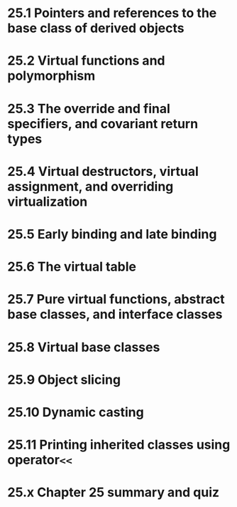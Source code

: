 # 25.1 Pointers and references to the base class of derived objects
# 25.2 Virtual functions and polymorphism
# 25.3 The override and final specifiers, and covariant return types
# 25.4 Virtual destructors, virtual assignment, and overriding virtualization
# 25.5 Early binding and late binding
# 25.6 The virtual table
# 25.7 Pure virtual functions, abstract base classes, and interface classes
# 25.8 Virtual base classes
# 25.9 Object slicing
# 25.10 Dynamic casting
# 25.11 Printing inherited classes using operator`<<`
# 25.x Chapter 25 summary and quiz